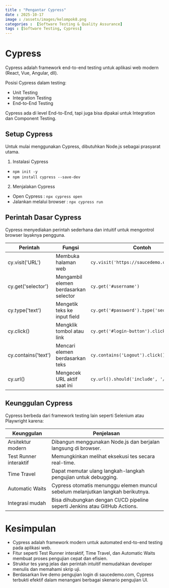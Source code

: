 ```yaml
---
title : "Pengantar Cypress"
date : 2025-10-17 
image : /assets/images/kelompok8.png
categories :  [Software Testing & Quality Assurance]
tags : [Software Testing, Cypress]
---
```


# Cypress 
Cypress adalah framework end-to-end testing untuk
aplikasi web modern (React, Vue, Angular, dll).

Posisi Cypress dalam testing:
- Unit Testing
- Integration Testing
- End-to-End Testing

Cypress ada di level End-to-End, tapi juga bisa dipakai
untuk Integration dan Component Testing.

## Setup Cypress 
Untuk mulai menggunakan Cypress, dibutuhkan Node.js sebagai prasyarat utama.

1. Instalasi Cypress
- `npm init -y`
- `npm install cypress --save-dev`

2. Menjalakan Cypress
- Open Cypress : `npx cypress open`
- Jalankan melalui browser : `npx cypress run` 

## Perintah Dasar Cypress

Cypress menyediakan perintah sederhana dan intuitif untuk mengontrol browser layaknya pengguna.

| Perintah | Fungsi | Contoh |
|----|----|----|
| cy.visit('URL') | Membuka halaman web | `cy.visit('https://saucedemo.com')` |
| cy.get('selector') | Mengambil elemen berdasarkan selector | `cy.get('#username')` |
| cy.type('text') | Mengetik teks ke input field | `cy.get('#password').type('secret_sauce')` |
| cy.click() | Mengklik tombol atau link | `cy.get('#login-button').click()` |
| cy.contains('text') | Mencari elemen berdasarkan teks | `cy.contains('Logout').click()` |
| cy.url() | Mengecek URL aktif saat ini | `cy.url().should('include', '/inventory')` |

## Keunggulan Cypress
Cypress berbeda dari framework testing lain seperti Selenium atau Playwright karena:

| Keunggulan | Penjelasan |
|----|----|
| Arsitektur modern | Dibangun menggunakan Node.js dan berjalan langsung di browser. |
| Test Runner interaktif | Memungkinkan melihat eksekusi tes secara real-time. |
| Time Travel | Dapat memutar ulang langkah-langkah pengujian untuk debugging. |
| Automatic Waits | Cypress otomatis menunggu elemen muncul sebelum melanjutkan langkah berikutnya. |
| Integrasi mudah | Bisa dihubungkan dengan CI/CD pipeline seperti Jenkins atau GitHub Actions. |

# Kesimpulan
- Cypress adalah framework modern untuk automated end-to-end testing pada aplikasi web.
- Fitur seperti Test Runner interaktif, Time Travel, dan Automatic Waits membuat proses pengujian cepat dan efisien.
- Struktur tes yang jelas dan perintah intuitif memudahkan developer menulis dan memahami skrip uji.
- Berdasarkan live demo pengujian login di saucedemo.com, Cypress terbukti efektif dalam menangani berbagai skenario pengujian UI.